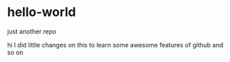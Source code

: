 # hello-world
just another repo

hi I did little changes 
on this to learn some awesome features of github 
and so on 
